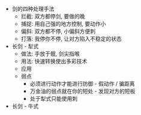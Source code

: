 - 剑的四种处理手法
	- 拦截: 双方都停剑, 要做的晚
	- 捕捉: 用自己强的地方控制, 要动作小
	- 偏斜: 双方都不停, 小偏斜方便刺
	- 打落: 我停你不停, 让对方陷入不稳定的状态
- 长剑 - 犁式
	- 做法: 手放于髋, 剑尖指喉
	- 用法: 快速转换使出多彩技术
	- 应用
	- 弱点
		- 必须进行动作才能进行防御 - 假动作 / 骗距离
		- 万金油的弱点就在你的短处 - 发现对方的短板
		- 处于犁式只能使用刺
- 长剑 - 牛式